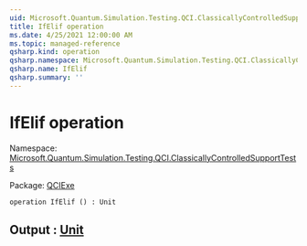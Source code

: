 ```yaml
---
uid: Microsoft.Quantum.Simulation.Testing.QCI.ClassicallyControlledSupportTests.IfElif
title: IfElif operation
ms.date: 4/25/2021 12:00:00 AM
ms.topic: managed-reference
qsharp.kind: operation
qsharp.namespace: Microsoft.Quantum.Simulation.Testing.QCI.ClassicallyControlledSupportTests
qsharp.name: IfElif
qsharp.summary: ''
---
```


# IfElif operation

Namespace: [Microsoft.Quantum.Simulation.Testing.QCI.ClassicallyControlledSupportTests](xref:Microsoft.Quantum.Simulation.Testing.QCI.ClassicallyControlledSupportTests)

Package: [QCIExe](https://nuget.org/packages/QCIExe)




```qsharp
operation IfElif () : Unit
```


## Output : [Unit](xref:microsoft.quantum.qsharp.valueliterals#unit-literal)

